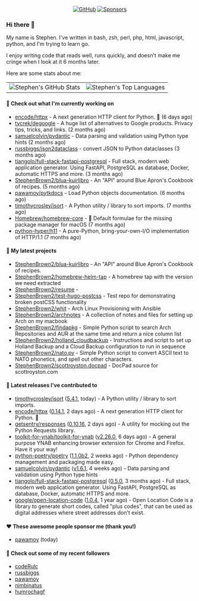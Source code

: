<p align="center">
    <a href="https://github.com/StephenBrown2"><img src="https://img.shields.io/github/followers/StephenBrown2.svg?label=GitHub&style=social" alt="GitHub"></a>
    <a href="https://github.com/sponsors/StephenBrown2"><img src="https://img.shields.io/badge/Sponsors--_.svg?style=social&logo=github&logoColor=EA4AAA" alt="Sponsors"></a>
</p>

### Hi there 👋

My name is Stephen. I've written in bash, zsh, perl, php, html, javascript, python, and I'm trying to learn go.

I enjoy writing code that reads well, runs quickly, and doesn't make me cringe when I look at it 6 months later.

Here are some stats about me:

|     |     |
| --- | --- |
| ![Stephen's GitHub Stats](https://github-readme-stats.vercel.app/api?username=StephenBrown2&show_icons=true&count_private=true) | ![Stephen's Top Languages](https://github-readme-stats.vercel.app/api/top-langs/?username=StephenBrown2&layout=compact) |

#### 👷 Check out what I'm currently working on

- [encode/httpx](https://github.com/encode/httpx) - A next generation HTTP client for Python. 🦋 (6 days ago)
- [tycrek/degoogle](https://github.com/tycrek/degoogle) - A huge list of alternatives to Google products. Privacy tips, tricks, and links. (2 months ago)
- [samuelcolvin/pydantic](https://github.com/samuelcolvin/pydantic) - Data parsing and validation using Python type hints (2 months ago)
- [russbiggs/json2dataclass](https://github.com/russbiggs/json2dataclass) - convert JSON to Python dataclasses (3 months ago)
- [tiangolo/full-stack-fastapi-postgresql](https://github.com/tiangolo/full-stack-fastapi-postgresql) - Full stack, modern web application generator. Using FastAPI, PostgreSQL as database, Docker, automatic HTTPS and more. (3 months ago)
- [StephenBrown2/blua-kuirlibro](https://github.com/StephenBrown2/blua-kuirlibro) - An &#34;API&#34; around Blue Apron&#39;s Cookbook of recipes. (5 months ago)
- [pawamoy/pytkdocs](https://github.com/pawamoy/pytkdocs) - Load Python objects documentation. (6 months ago)
- [timothycrosley/isort](https://github.com/timothycrosley/isort) - A Python utility / library to sort imports. (7 months ago)
- [Homebrew/homebrew-core](https://github.com/Homebrew/homebrew-core) - 🍻 Default formulae for the missing package manager for macOS (7 months ago)
- [python-hyper/h11](https://github.com/python-hyper/h11) - A pure-Python, bring-your-own-I/O implementation of HTTP/1.1 (7 months ago)

#### 🌱 My latest projects

- [StephenBrown2/blua-kuirlibro](https://github.com/StephenBrown2/blua-kuirlibro) - An &#34;API&#34; around Blue Apron&#39;s Cookbook of recipes.
- [StephenBrown2/homebrew-helm-tap](https://github.com/StephenBrown2/homebrew-helm-tap) - A homebrew tap with the version we need extracted
- [StephenBrown2/resume](https://github.com/StephenBrown2/resume) - 
- [StephenBrown2/test-hugo-postcss](https://github.com/StephenBrown2/test-hugo-postcss) - Test repo for demonstrating broken postCSS functionality
- [StephenBrown2/whit](https://github.com/StephenBrown2/whit) - Arch Linux Provisioning with Ansible
- [StephenBrown2/archnotes](https://github.com/StephenBrown2/archnotes) - A collection of notes and files for setting up Arch on my macbook
- [StephenBrown2/findapkg](https://github.com/StephenBrown2/findapkg) - Simple Python script to search Arch Repositories and AUR at the same time and return a nice column list
- [StephenBrown2/holland_cloudbackup](https://github.com/StephenBrown2/holland_cloudbackup) - Instructions and script to set up Holland Backup and a Cloud Backup configuration to run in sequence
- [StephenBrown2/nato.py](https://github.com/StephenBrown2/nato.py) - Simple Python script to convert ASCII text to NATO phonetics, and spell out other characters.
- [StephenBrown2/scottroyston.docpad](https://github.com/StephenBrown2/scottroyston.docpad) - DocPad source for scottroyston.com

#### 🔭 Latest releases I've contributed to

- [timothycrosley/isort](https://github.com/timothycrosley/isort) ([5.4.1](https://github.com/timothycrosley/isort/releases/tag/5.4.1), today) - A Python utility / library to sort imports.
- [encode/httpx](https://github.com/encode/httpx) ([0.14.1](https://github.com/encode/httpx/releases/tag/0.14.1), 2 days ago) - A next generation HTTP client for Python. 🦋
- [getsentry/responses](https://github.com/getsentry/responses) ([0.10.16](https://github.com/getsentry/responses/releases/tag/0.10.16), 2 days ago) - A utility for mocking out the Python Requests library.
- [toolkit-for-ynab/toolkit-for-ynab](https://github.com/toolkit-for-ynab/toolkit-for-ynab) ([v2.26.0](https://github.com/toolkit-for-ynab/toolkit-for-ynab/releases/tag/v2.26.0), 6 days ago) - A general purpose YNAB enhancing browser extension for Chrome and Firefox. Have it your way!
- [python-poetry/poetry](https://github.com/python-poetry/poetry) ([1.1.0b2](https://github.com/python-poetry/poetry/releases/tag/1.1.0b2), 2 weeks ago) - Python dependency management and packaging made easy.
- [samuelcolvin/pydantic](https://github.com/samuelcolvin/pydantic) ([v1.6.1](https://github.com/samuelcolvin/pydantic/releases/tag/v1.6.1), 4 weeks ago) - Data parsing and validation using Python type hints
- [tiangolo/full-stack-fastapi-postgresql](https://github.com/tiangolo/full-stack-fastapi-postgresql) ([0.5.0](https://github.com/tiangolo/full-stack-fastapi-postgresql/releases/tag/0.5.0), 3 months ago) - Full stack, modern web application generator. Using FastAPI, PostgreSQL as database, Docker, automatic HTTPS and more.
- [google/open-location-code](https://github.com/google/open-location-code) ([1.0.4](https://github.com/google/open-location-code/releases/tag/1.0.4), 1 year ago) - Open Location Code is a library to generate short codes, called &#34;plus codes&#34;, that can be used as digital addresses where street addresses don&#39;t exist.

#### ❤️ These awesome people sponsor me (thank you!)

- [pawamoy](https://github.com/pawamoy) (today)

#### 👯 Check out some of my recent followers

- [codeRulc](https://github.com/codeRulc)
- [russbiggs](https://github.com/russbiggs)
- [pawamoy](https://github.com/pawamoy)
- [nimbinatus](https://github.com/nimbinatus)
- [humrochagf](https://github.com/humrochagf)


